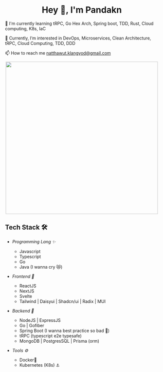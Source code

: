 <h1 align="center">Hey 👋, I'm Pandakn</h1>


🧠 I'm currently learning tRPC, Go Hex Arch, Spring boot, TDD, Rust, Cloud computing, K8s, IaC

👀 Currently, I’m interested in DevOps, Microservices, Clean Architecture, tRPC, Cloud Computing, TDD, DDD

📫 How to reach me natthawut.klangyod@gmail.com

<div id="header" align="center">
  <img src="https://media0.giphy.com/media/UPqYp2tj61XlBhlPbH/200w.webp?cid=ecf05e47oy3wm1xbkpjxa149swqbv0tvc4ar5xye2t0wp9z6&ep=v1_gifs_search&rid=200w.webp&ct=g" width="500"/>
</div>



## Tech Stack 🛠
	

 - *Programming Lang ✨*
	 - Javascript
	 - Typescript
	 - Go
 	- Java (I wanna cry 😿)

 - *Frontend 🎨*
	 - ReactJS
	 - NextJS
 	 - Svelte 
	 - Tailwind | Daisyui | Shadcn/ui | Radix | MUI
	 
 - *Backend 👀*
	 - NodeJS | ExpressJS
	 - Go | Gofiber
	 - Spring Boot (I wanna best practice so bad 🥲)
	 - tRPC (typescript e2e typesafe)
 	 - MongoDB | PostgresSQL | Prisma (orm)  

- *Tools ⚙️*
	 - Docker🐳
	 - Kubernetes (K8s) ⚓️

<div>
<!-- <img height="160em" src="https://github-readme-stats.vercel.app/api/top-langs/?username=pandakn&layout=compact&theme=dark" alt="pandakn" /> -->
<!-- <img height="160em" src="https://github-readme-stats.vercel.app/api?username=pandakn&show_icons=true&theme=dark&locale=en" alt="pandakn" /> -->
</div>

<!---
pandakn/pandakn is a ✨ special ✨ repository because its `README.md` (this file) appears on your GitHub profile.
You can click the Preview link to take a look at your changes.
--->


